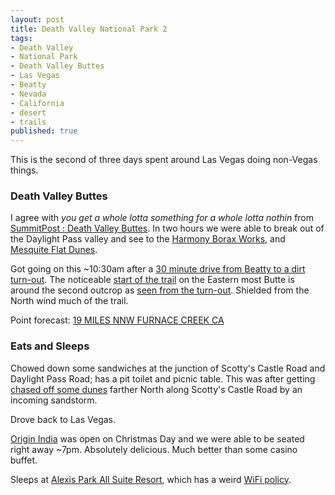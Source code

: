 ```yaml
---
layout: post
title: Death Valley National Park 2
tags:
- Death Valley
- National Park
- Death Valley Buttes
- Las Vegas
- Beatty
- Nevada
- California
- desert
- trails
published: true
---
```

This is the second of three days spent around Las Vegas doing non-Vegas things.

### Death Valley Buttes
I agree with _you get a whole lotta something for a whole lotta nothin_ from
[SummitPost : Death Valley Buttes](http://www.summitpost.org/death-valley-buttes/153730).
In two hours we were able to break out of the Daylight Pass valley and see to
the [Harmony Borax Works](http://www.nps.gov/deva/learn/historyculture/harmony.htm),
and [Mesquite Flat Dunes](http://www.nps.gov/deva/learn/nature/sand-dunes.htm).

Got going on this ~10:30am after a
[30 minute drive from Beatty to a dirt turn-out](https://goo.gl/maps/p0PCu).
The noticeable [start of the trail](https://www.dropbox.com/sc/rj2fpc9eoaor6vl/AAB-pkNQWH5Q0MM9dFUhxrHFa)
on the Eastern most Butte is around the second outcrop as
[seen from the turn-out](https://www.dropbox.com/sc/1aob5mih8vpbczh/AADFmN_etY5PpDLoOdalk3zVa).
Shielded from the North wind much of the trail.

Point forecast: [19 MILES NNW FURNACE CREEK CA](http://forecast.weather.gov/MapClick.php?lat=36.7112492&lon=-117.0044536)

### Eats and Sleeps
Chowed down some sandwiches at the junction of Scotty\'s Castle Road and
Daylight Pass Road; has a pit toilet and picnic table. This was after getting
[chased off some dunes](https://drive.google.com/open?id=0B611viYGQAn5YlBlckgxUXd3a0E)
farther North along Scotty\'s Castle Road by an incoming sandstorm.

Drove back to Las Vegas.

[Origin India](http://www.originindiarestaurant.com/) was open on Christmas Day
and we were able to be seated right away ~7pm. Absolutely delicious. Much better
than some casino buffet.

Sleeps at [Alexis Park All Suite Resort](http://www.alexispark.com/), which has
a weird [WiFi policy](https://twitter.com/jasonzerbe/status/548648332160417792).

